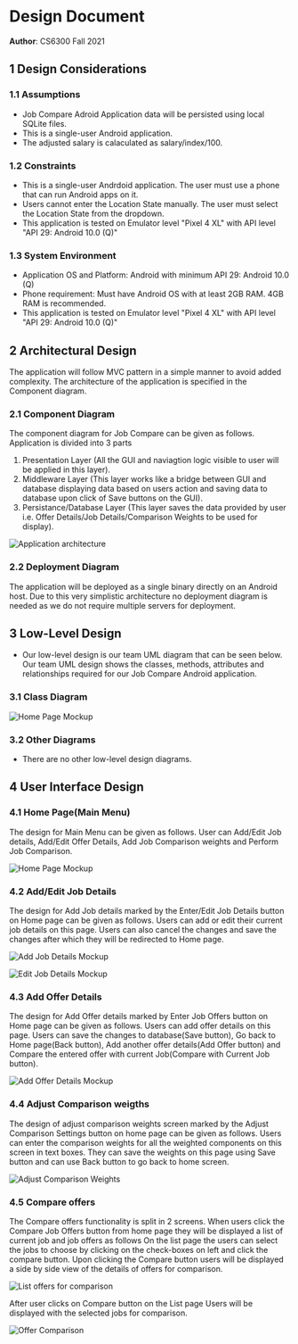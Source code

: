 # Design Document

**Author**: CS6300 Fall 2021

## 1 Design Considerations

### 1.1 Assumptions
* Job Compare Adroid Application data will be persisted using local SQLite files. 
* This is a single-user Android application.
* The adjusted salary is calaculated as salary/index/100.

### 1.2 Constraints
* This is a single-user Andrdoid application. The user must use a phone that can run Android apps on it.
* Users cannot enter the Location State manually. The user must select the Location State from the dropdown.
* This application is tested on Emulator level "Pixel 4 XL" with API level "API 29: Android 10.0 (Q)"

### 1.3 System Environment
* Application OS and Platform: Android with minimum API 29: Android 10.0 (Q)
* Phone requirement: Must have Android OS with at least 2GB RAM. 4GB RAM is recommended.
* This application is tested on Emulator level "Pixel 4 XL" with API level "API 29: Android 10.0 (Q)"

## 2 Architectural Design
The application will follow MVC pattern in a simple manner to avoid added complexity. The architecture of the application is specified in the Component diagram.

### 2.1 Component Diagram
The component diagram for Job Compare can be given as follows. Application is divided into 3 parts 

1.  Presentation Layer (All the GUI and naviagtion logic visible to user will be applied in this layer). 
2. Middleware Layer (This layer works like a bridge between GUI and database displaying data based on users action and saving data to database upon click of Save buttons on the GUI). 
3. Persistance/Database Layer (This layer saves the data provided by user i.e. Offer Details/Job Details/Comparison Weights to be used for display).

![Application architecture](images/Job_Compare_Architecture.png)

### 2.2 Deployment Diagram
The application will be deployed as a single binary directly on an Android host. 
Due to this very simplistic architecture no deployment diagram is needed as we do not require multiple servers for deployment.

## 3 Low-Level Design
* Our low-level design is our team UML diagram that can be seen below. Our team UML design shows the classes, methods, attributes and relationships required for our Job Compare Android application.

### 3.1 Class Diagram

![Home Page Mockup](images/Design.png)

### 3.2 Other Diagrams
* There are no other low-level design diagrams.

## 4 User Interface Design

### 4.1 Home Page(Main Menu)
The design for Main Menu can be given as follows. User can Add/Edit Job details, Add/Edit Offer Details, Add Job Comparison weights and Perform Job Comparison.

![Home Page Mockup](images/Home_Page_Resized.png)

### 4.2 Add/Edit Job Details
The design for Add Job details marked by the Enter/Edit Job Details button on Home page can be given as follows. Users can add or edit their current job details on this page. 
Users can also cancel the changes and save the changes after which they will be redirected to Home page. 

![Add Job Details Mockup](images/Add_Job_Details_Resized.png)

![Edit Job Details Mockup](images/Edit_Job_Details_resized.png)

### 4.3 Add Offer Details
The design for Add Offer details marked by Enter Job Offers button on Home page can be given as follows.
Users can add offer details on this page. Users can save the changes to database(Save button), Go back to Home page(Back button), Add another offer details(Add Offer button)
and Compare the entered offer with current Job(Compare with Current Job button). 

![Add Offer Details Mockup](images/Add_Offer_Details_Resized.png)

### 4.4 Adjust Comparison weigths
The design of adjust comparison weights screen marked by the Adjust Comparison Settings button on home page can be given as follows.
Users can enter the comparison weights for all the weighted components on this screen in text boxes. They can save the weights on this page using Save button and can use Back button to go back to home screen.

![Adjust Comparison Weights](images/Add_Comparison_Weights_Resized.png)

### 4.5 Compare offers
The Compare offers functionality is split in 2 screens. When users click the Compare Job Offers button from home page they will be displayed a list of current job and job offers as follows
On the list page the users can select the jobs to choose by clicking on the check-boxes on left and click the compare button. 
Upon clicking the Compare button users will be displayed a side by side view of the details of offers for comparison.

![List offers for comparison](images/List_Compare_Offers_Resized.png)

After user clicks on Compare button on the List page Users will be displayed with the selected jobs for comparison. 

![Offer Comparison](images/Compare_Offers_Resized.png)  

